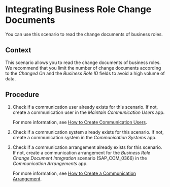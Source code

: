 <!-- loio64268285d910445582022d8ba4eb1811 -->

# Integrating Business Role Change Documents

You can use this scenario to read the change documents of business roles.



<a name="loio64268285d910445582022d8ba4eb1811__IntegratingBusinessRoleChangeDocuments_context"/>

## Context

This scenario allows you to read the change documents of business roles. We recommend that you limit the number of change documents according to the *Changed On* and the *Business Role ID* fields to avoid a high volume of data.



<a name="loio64268285d910445582022d8ba4eb1811__TopicTitleInCamelCase_steps"/>

## Procedure

1.  Check if a communication user already exists for this scenario. If not, create a communication user in the *Maintain Communication Users* app.

    For more information, see [How to Create Communication Users](how-to-create-communication-users-0377ade.md).

2.  Check if a communication system already exists for this scenario. If not, create a communication system in the *Communication Systems* app.

3.  Check if a communication arrangement already exists for this scenario. If not, create a communication arrangement for the *Business Role Change Document Integration* scenario \(SAP\_COM\_0366\) in the *Communication Arrangements* app.

    For more information, see [How to Create a Communication Arrangement](how-to-create-a-communication-arrangement-a0771f6.md).


